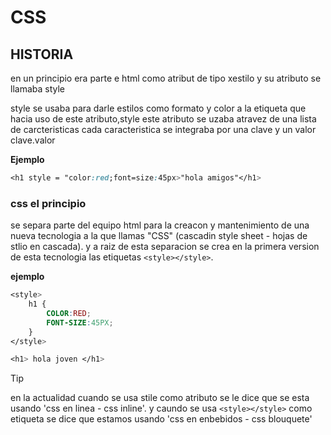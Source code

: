 # CSS
## HISTORIA
en un principio era parte e html como atribut de tipo xestilo y su atributo se llamaba style

style se usaba para darle estilos como formato y color a la etiqueta que hacia uso de este atributo,style este atributo se uzaba atravez de una lista de carcteristicas  cada caracteristica se integraba por una clave y un valor clave.valor

**Ejemplo**
```css
<h1 style = "color:red;font=size:45px>"hola amigos"</h1>
```

### css el principio
se separa parte del equipo html para la creacon y mantenimiento de una nueva tecnologia a la que llamas "CSS" (cascadin style sheet - hojas de stlio en cascada).
y a raiz de esta separacion se crea en la primera version de esta tecnologia las etiquetas `<style></style>`.

**ejemplo**
```css
<style>
    h1 {
        COLOR:RED;
        FONT-SIZE:45PX;
    }
</style>

<h1> hola joven </h1>
```

> [!TIP]
> en la actualidad cuando se  usa stile como atributo se le dice que se esta usando 'css en linea - css inline'. y caundo se usa `<style></style>` como etiqueta se dice que estamos usando 'css en enbebidos - css blouquete'